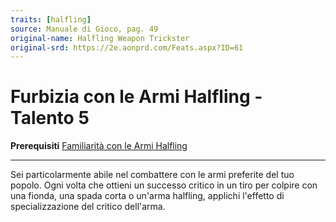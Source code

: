 ```yaml
---
traits: [halfling]
source: Manuale di Gioco, pag. 49
original-name: Halfling Weapon Trickster
original-srd: https://2e.aonprd.com/Feats.aspx?ID=61
---
```


# Furbizia con le Armi Halfling - Talento 5

**Prerequisiti**
[Familiarità con le Armi Halfling](/stirpi/halfling/talenti/familiarita-con-le-armi-halfling)

---

Sei particolarmente abile nel combattere con le armi preferite del tuo popolo.
Ogni volta che ottieni un successo critico in un tiro per colpire con una
fionda, una spada corta o un'arma halfling, applichi l'effetto di
specializzazione del critico dell'arma.
